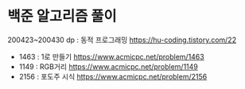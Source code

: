 # 백준 알고리즘 풀이

200423~200430
dp : 동적 프로그래밍 https://hu-coding.tistory.com/22
- 1463 : 1로 만들기 https://www.acmicpc.net/problem/1463
- 1149 : RGB거리 https://www.acmicpc.net/problem/1149
- 2156 : 포도주 시식 https://www.acmicpc.net/problem/2156
